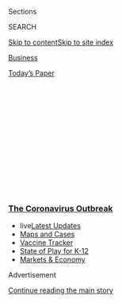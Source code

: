 <div id="app">

<div>

<div>

<div>

<div class="NYTAppHideMasthead css-1q2w90k e1suatyy0">

<div class="section css-ui9rw0 e1suatyy2">

<div class="css-eph4ug er09x8g0">

<div class="css-6n7j50">

</div>

<span class="css-1dv1kvn">Sections</span>

<div class="css-10488qs">

<span class="css-1dv1kvn">SEARCH</span>

</div>

[Skip to content](#site-content)[Skip to site
index](#site-index)

</div>

<div id="masthead-section-label" class="css-1wr3we4 eaxe0e00">

[Business](https://www.nytimes3xbfgragh.onion/section/business)

</div>

<div class="css-10698na e1huz5gh0">

</div>

</div>

<div id="masthead-bar-one" class="section hasLinks css-15hmgas e1csuq9d3">

<div class="css-uqyvli e1csuq9d0">

</div>

<div class="css-1uqjmks e1csuq9d1">

</div>

<div class="css-9e9ivx">

[](https://myaccount.nytimes3xbfgragh.onion/auth/login?response_type=cookie&client_id=vi)

</div>

<div class="css-1bvtpon e1csuq9d2">

[Today’s
Paper](https://www.nytimes3xbfgragh.onion/section/todayspaper)

</div>

</div>

</div>

</div>

<div data-aria-hidden="false">

<div id="site-content" data-role="main">

<div>

<div class="css-1aor85t" style="opacity:0.000000001;z-index:-1;visibility:hidden">

<div class="css-1hqnpie">

<div class="css-epjblv">

<span class="css-17xtcya">[Business](/section/business)</span><span class="css-x15j1o">|</span><span class="css-fwqvlz">Coronavirus
Layoff Surge Overwhelms Unemployment
Offices</span>

</div>

<div class="css-k008qs">

<div class="css-1iwv8en">

<span class="css-18z7m18"></span>

<div>

</div>

</div>

<span class="css-1n6z4y">https://nyti.ms/3dc5yCl</span>

<div class="css-1705lsu">

<div class="css-4xjgmj">

<div class="css-4skfbu" data-role="toolbar" data-aria-label="Social Media Share buttons, Save button, and Comments Panel with current comment count" data-testid="share-tools">

  - 
  - 
  - 
  - 
    
    <div class="css-6n7j50">
    
    </div>

  - 

</div>

</div>

</div>

</div>

</div>

</div>

<div class="css-13pd83m">

<div class="css-l9svim">

### [<span class="css-pa1jbp"><span class="css-1rxm0ex">The Coronavirus</span><span class="css-1rxm0ex"> Outbreak</span></span>](https://www.nytimes3xbfgragh.onion/news-event/coronavirus?name=styln-coronavirus-markets&region=TOP_BANNER&variant=undefined&block=storyline_menu_recirc&action=click&pgtype=Article&impression_id=13e0d1b0-e0fd-11ea-b538-db9167e603e2)

  - <span class="css-ousu42"><span class="css-12clwdu">live</span>[Latest
    Updates](https://www.nytimes3xbfgragh.onion/2020/08/17/world/coronavirus-covid.html?name=styln-coronavirus-markets&region=TOP_BANNER&variant=undefined&block=storyline_menu_recirc&action=click&pgtype=Article&impression_id=13e0d1b1-e0fd-11ea-b538-db9167e603e2)</span>
  - <span class="css-ousu42">[Maps and
    Cases](https://www.nytimes3xbfgragh.onion/interactive/2020/us/coronavirus-us-cases.html?name=styln-coronavirus-markets&region=TOP_BANNER&variant=undefined&block=storyline_menu_recirc&action=click&pgtype=Article&impression_id=13e0d1b2-e0fd-11ea-b538-db9167e603e2)</span>
  - <span class="css-ousu42">[Vaccine
    Tracker](https://www.nytimes3xbfgragh.onion/interactive/2020/science/coronavirus-vaccine-tracker.html?name=styln-coronavirus-markets&region=TOP_BANNER&variant=undefined&block=storyline_menu_recirc&action=click&pgtype=Article&impression_id=13e0d1b3-e0fd-11ea-b538-db9167e603e2)</span>
  - <span class="css-ousu42">[State of Play for
    K-12](https://www.nytimes3xbfgragh.onion/2020/08/17/us/k-12-schools-reopening.html?name=styln-coronavirus-markets&region=TOP_BANNER&variant=undefined&block=storyline_menu_recirc&action=click&pgtype=Article&impression_id=13e0d1b4-e0fd-11ea-b538-db9167e603e2)</span>
  - <span class="css-ousu42">[Markets &
    Economy](https://www.nytimes3xbfgragh.onion/live/2020/08/17/business/stock-market-today-coronavirus?name=styln-coronavirus-markets&region=TOP_BANNER&variant=undefined&block=storyline_menu_recirc&action=click&pgtype=Article&impression_id=13e0d1b5-e0fd-11ea-b538-db9167e603e2)</span>

</div>

</div>

<div id="top-wrapper" class="css-1sy8kpn">

<div id="top-slug" class="css-l9onyx">

Advertisement

</div>

[Continue reading the main
story](#after-top)

<div class="ad top-wrapper" style="text-align:center;height:100%;display:block;min-height:250px">

<div id="top" class="place-ad" data-position="top" data-size-key="top">

</div>

</div>

<div id="after-top">

</div>

</div>

<div>

<div id="sponsor-wrapper" class="css-1hyfx7x">

<div id="sponsor-slug" class="css-19vbshk">

Supported by

</div>

[Continue reading the main
story](#after-sponsor)

<div id="sponsor" class="ad sponsor-wrapper" style="text-align:center;height:100%;display:block">

</div>

<div id="after-sponsor">

</div>

</div>

<div class="css-186x18t">

</div>

<div class="css-1vkm6nb ehdk2mb0">

# Coronavirus Layoff Surge Overwhelms Unemployment Offices

</div>

States are trying to beef up skeleton crews to handle a flood of jobless
claims while expanding workers’ access to benefits.

<div class="css-79elbk" data-testid="photoviewer-wrapper">

<div class="css-z3e15g" data-testid="photoviewer-wrapper-hidden">

</div>

<div class="css-1a48zt4 ehw59r15" data-testid="photoviewer-children">

![<span class="css-16f3y1r e13ogyst0" data-aria-hidden="true">People
waited for help with jobless benefits in Las Vegas on
Tuesday.</span><span class="css-cnj6d5 e1z0qqy90" itemprop="copyrightHolder"><span class="css-1ly73wi e1tej78p0">Credit...</span><span><span>John
Locher/Associated
Press</span></span></span>](https://static01.graylady3jvrrxbe.onion/images/2020/03/19/business/19virus-joblesscrush3/merlin_170648199_77cdc0b1-c443-4f70-8bda-310620e2e480-articleLarge.jpg?quality=75&auto=webp&disable=upscale)

</div>

</div>

<div class="css-18e8msd">

<div class="css-pdw9fk epjyd6m0">

<div class="css-1txwxcy ey68jwv0" data-aria-hidden="true">

[![Tiffany
Hsu](https://static01.graylady3jvrrxbe.onion/images/2018/12/06/multimedia/author-tiffany-hsu/author-tiffany-hsu-thumbLarge.png
"Tiffany Hsu")](https://www.nytimes3xbfgragh.onion/by/tiffany-hsu)[![Tara
Siegel
Bernard](https://static01.graylady3jvrrxbe.onion/images/2019/01/18/multimedia/author-tara-siegel-bernard/author-tara-siegel-bernard-thumbLarge.png
"Tara Siegel Bernard")](https://www.nytimes3xbfgragh.onion/by/tara-siegel-bernard)

</div>

<div class="css-1baulvz">

By [<span class="css-1baulvz" itemprop="name">Tiffany
Hsu</span>](https://www.nytimes3xbfgragh.onion/by/tiffany-hsu) and
[<span class="css-1baulvz last-byline" itemprop="name">Tara Siegel
Bernard</span>](https://www.nytimes3xbfgragh.onion/by/tara-siegel-bernard)

</div>

</div>

  - 
    
    <div class="css-ld3wwf e16638kd2">
    
    Published March 19, 2020Updated April 3,
    2020
    
    </div>

  - 
    
    <div class="css-4xjgmj">
    
    <div class="css-pvvomx" data-role="toolbar" data-aria-label="Social Media Share buttons, Save button, and Comments Panel with current comment count" data-testid="share-tools">
    
      - 
      - 
      - 
      - 
        
        <div class="css-6n7j50">
        
        </div>
    
      - 
    
    </div>
    
    </div>

</div>

</div>

<div class="section meteredContent css-1r7ky0e" name="articleBody" itemprop="articleBody">

<div class="css-1fanzo5 StoryBodyCompanionColumn">

<div class="css-53u6y8">

The best place to get a job right now might be [the unemployment
office](https://www.nytimes3xbfgragh.onion/interactive/2020/03/19/upshot/coronavirus-jobless-claims-states.html).

In Washington State, where the
[coronavirus](https://www.nytimes3xbfgragh.onion/2020/04/03/upshot/coronavirus-jobless-rate-great-depression.html)
outbreak found its first foothold in the United States, officials are
trying to fill multiple positions processing jobless claims.

</div>

</div>

<div>

</div>

<div class="css-1fanzo5 StoryBodyCompanionColumn">

<div class="css-53u6y8">

“Due to the temporary closure of some businesses here in Washington
State we are anticipating the need for additional staffing,” according
to [the job
posting](https://www.linkedin.com/jobs/view/1784435892/?eBP=NotAvailableFromVoyagerAPI&refId=5127803b-7fa9-4b25-b20c-df682ddc6057&trk=d_flagship3_search_srp_jobs),
which promises interviews next week.

</div>

</div>

<div class="css-1fanzo5 StoryBodyCompanionColumn">

<div class="css-53u6y8">

It’s only the start of what will be a hiring boom by these government
offices, which have been running on skeleton crews after years of
historically low
[unemployment](https://www.nytimes3xbfgragh.onion/2020/04/03/upshot/coronavirus-jobless-rate-great-depression.html).
[Illinois](https://www.linkedin.com/jobs/view/1781957964/?eBP=NotAvailableFromVoyagerAPI&refId=a42318c2-4f6f-4ec4-9d40-6d8e7c734cb3&trk=d_flagship3_search_srp_jobs),
[Louisiana](https://www.linkedin.com/jobs/view/1781925553/?eBP=NotAvailableFromVoyagerAPI&refId=f4bff901-d957-4d06-b4e1-ffeb31a8d5fd&trk=d_flagship3_search_srp_jobs),
[Massachusetts](https://www.linkedin.com/jobs/view/1786824548/?eBP=NotAvailableFromVoyagerAPI&refId=a42318c2-4f6f-4ec4-9d40-6d8e7c734cb3&trk=d_flagship3_search_srp_jobs)
and
[Nebraska](https://www.linkedin.com/jobs/view/1780250882/?eBP=NotAvailableFromVoyagerAPI&refId=eb500c71-3647-4c52-a69a-4f6c5a6bcde1&trk=d_flagship3_search_srp_jobs)
have also posted openings. Texas said it was trying to add people, too.

</div>

</div>

![<span class="css-16f3y1r e13ogyst0">Officials have urged people to
stay at home to counter the coronavirus outbreak. This is how cities
across the country look as the streets empty
out.</span><span class="css-cch8ym"><span class="css-1dv1kvn">Credit</span><span class="css-cnj6d5 e1z0qqy90" itemprop="copyrightHolder"><span class="css-1ly73wi e1tej78p0">Credit...</span><span>Carlo
Allegri/Reuters</span></span></span>](https://static01.graylady3jvrrxbe.onion/images/2020/03/21/autossell/HEALTH-CORONAVIRUS_USA/HEALTH-CORONAVIRUS_USA-videoSixteenByNine3000.jpg)

<div class="css-1fanzo5 StoryBodyCompanionColumn">

<div class="css-53u6y8">

With the coronavirus pandemic triggering layoffs in industries from
restaurants to retail — the Department of Labor said on Thursday that
[claims for jobless benefits surged 33
percent](https://www.dol.gov/sites/dolgov/files/OPA/newsreleases/ui-claims/20200480.pdf)
last week — states are about to be inundated. And their unemployment
offices, long hindered by lumbering technology and bare-bones staffing,
are already groaning under the weight.

From [New
Jersey](https://twitter.com/faregametravel/status/1239968403537809411)
to [Texas](http://texas) to [Oregon](http://oregon), the newly jobless
have tried to file claims, only to run into glitchy websites and clogged
phone
lines.

<div id="NYT_MAIN_CONTENT_1_REGION" class="css-9tf9ac">

<div>

<div id="styln-covid-updates-markets" class="section interactive-content interactive-size-medium css-1ftcdic">

<div class="css-17ih8de interactive-body">

<div id="styln-briefing-block">

<div class="briefing-block-header-section">

# [Latest Updates: The Coronavirus Outbreak and the Economy](https://www.nytimes3xbfgragh.onion/live/2020/08/17/business/stock-market-today-coronavirus?action=click&pgtype=Article&state=default&region=MAIN_CONTENT_1&context=storylines_live_updates)

</div>

<div class="briefing-block-lb-items">

<div class="briefing-block-update-time">

[7h
ago](https://www.nytimes3xbfgragh.onion/live/2020/08/17/business/stock-market-today-coronavirus?action=click&pgtype=Article&state=default&region=MAIN_CONTENT_1&context=storylines_live_updates#robinhood-a-stock-trading-app-is-valued-at-11-2-billion-in-its-latest-funding-round)

</div>

<div>

[Robinhood, a stock trading app, is valued at $11.2 billion in its
latest funding
round.](https://www.nytimes3xbfgragh.onion/live/2020/08/17/business/stock-market-today-coronavirus?action=click&pgtype=Article&state=default&region=MAIN_CONTENT_1&context=storylines_live_updates#robinhood-a-stock-trading-app-is-valued-at-11-2-billion-in-its-latest-funding-round)

</div>

<div class="briefing-block-update-time">

[10h
ago](https://www.nytimes3xbfgragh.onion/live/2020/08/17/business/stock-market-today-coronavirus?action=click&pgtype=Article&state=default&region=MAIN_CONTENT_1&context=storylines_live_updates#new-unemployment-benefits-authorized-by-president-trump-wont-come-until-late-august)

</div>

<div>

[New unemployment benefits authorized by President Trump won’t come
until late
August.](https://www.nytimes3xbfgragh.onion/live/2020/08/17/business/stock-market-today-coronavirus?action=click&pgtype=Article&state=default&region=MAIN_CONTENT_1&context=storylines_live_updates#new-unemployment-benefits-authorized-by-president-trump-wont-come-until-late-august)

</div>

<div class="briefing-block-update-time">

[15h
ago](https://www.nytimes3xbfgragh.onion/live/2020/08/17/business/stock-market-today-coronavirus?action=click&pgtype=Article&state=default&region=MAIN_CONTENT_1&context=storylines_live_updates#heres-what-you-need-to-know-for-the-week-ahead)

</div>

<div>

[Here’s what you need to know for the week
ahead.](https://www.nytimes3xbfgragh.onion/live/2020/08/17/business/stock-market-today-coronavirus?action=click&pgtype=Article&state=default&region=MAIN_CONTENT_1&context=storylines_live_updates#heres-what-you-need-to-know-for-the-week-ahead)

</div>

</div>

<div class="briefing-block-footer">

<div class="briefing-block-footer-meta">

[See more
updates](https://www.nytimes3xbfgragh.onion/live/2020/08/17/business/stock-market-today-coronavirus?action=click&pgtype=Article&state=default&region=MAIN_CONTENT_1&context=storylines_live_updates)

</div>

<div class="briefing-block-briefinglinks">

<span>More live coverage:</span>
[Global](https://www.nytimes3xbfgragh.onion/2020/08/17/world/coronavirus-covid.html?action=click&pgtype=Article&state=default&region=MAIN_CONTENT_1&context=storylines_live_updates)

</div>

</div>

</div>

</div>

</div>

</div>

</div>

Ryan Connolly was laid off by video chat on Tuesday from his job on a
software development project for [RDK Truck Sales &
Service](https://www.rdk.com/) in Tampa, Fla. Within a few hours, he was
on the county website trying to figure out unemployment benefits but
couldn’t get past the first link. Every time he clicked, the loading
wheel would circle interminably.

“My heart just dropped, and I realized that I’m definitely not the only
one scrambling here,” he said.

</div>

</div>

<div class="css-1fanzo5 StoryBodyCompanionColumn">

<div class="css-53u6y8">

It was obvious the site was overwhelmed by the volume, said Mr.
Connolly, who is worried about his wife and two young daughters. They
were on his health insurance.

“As soon as I saw that, I realized that it was just going to be a
nightmare,” he said.

He kept trying on Tuesday. It didn’t get better. “I’ve given up,” he
said Wednesday.

Help is on the way. A stimulus bill that President Trump signed into law
on Wednesday provides $1 billion in emergency grants to states for
unemployment insurance, and fully half could be immediately used to
strengthen staffing, technology and other administrative costs.

The need is urgent. In Colorado, the number of unemployment benefit
claims went from 400 on March 9 to 3,900 on Monday and then 10,000 on
Wednesday. In Connecticut, there were 2,500 claims last week, but more
than 40,000 from Friday evening until Wednesday evening. The [number of
requests in
Ohio](https://twitter.com/GovMikeDeWine/status/1240352256152809473?s=20)
jumped to 78,000 this week from 6,500 two weeks ago.

Maryland said that its website and call centers were experiencing “an
unprecedented volume” of requests. The state’s division of unemployment
insurance said it was extending its call center hours, working to
increase its network’s bandwidth and asking claimants and employers to
email.

New York’s [online application
system](https://www.nytimes3xbfgragh.onion/2020/03/16/nyregion/coronavirus-new-york-update.html#link-1c0b3898)
crashed as it tried to accommodate a spike in volume that resembled the
surge after the 9/11 terrorist attacks. By noon on Tuesday, the state
labor department had received more than 21,000 calls, compared with
2,000 a week earlier. Visits to its website more than doubled. The
department is now extending its hours and staggering filing times
alphabetically by last name.

Delta Vasquez, 22, spent several hours trying to slog through Oregon’s
unemployment claims portal on Monday night after she was laid off from
her hosting position at Bamboo Sushi in Portland. She and her co-workers
got the news by email after the state moved to restrict bars and
restaurants to takeout and delivery.

</div>

</div>

<div class="css-1fanzo5 StoryBodyCompanionColumn">

<div class="css-53u6y8">

Ms. Vasquez tried calling the unemployment office instead, but the line
rang and eventually disconnected without sending her to voice mail. She
tried online again, but the site was confusing — it has operating hours,
and stops accepting new claims at 10 p.m. on weekdays.

Ms. Vasquez restarted the online claims process twice before managing to
fill out the necessary forms. “If you’re not working, you can’t save
money,” she said. “The only resource is unemployment insurance.”

Even when unemployment was stable and low, state employment offices were
“threadbare,” said Andrew Stettner, a senior fellow with the Century
Foundation, a public policy research group.

State unemployment insurance programs rely on federal grants to pay for
the administration of benefits, but those costs have been cut by 30
percent over the past two decades, he said.

Part of the reason for low staffing: Unemployment office head counts are
pegged to the unemployment rate, which had reached historic lows before
the pandemic hit.

Even in normal times, unemployment offices struggled with busy signals
and website problems, said Julia Simon-Mishel, a supervising attorney in
the unemployment compensation unit at Philadelphia Legal Assistance. “So
we expect there to be issues with the website and phone lines across the
country now.”

Further complicating matters are the outdated systems most offices use.
Pennsylvania is partway through a technology overhaul, but “a lot of
states are still operating on their old mainframe computer systems that
are most likely not set up for remote access,” Ms. Simon-Mishel said.

</div>

</div>

<div class="css-1fanzo5 StoryBodyCompanionColumn">

<div class="css-53u6y8">

At the same time, some states are undertaking emergency measures to
expand and speed up workers’ access to benefits. [Montana officials
said](http://governor.mt.gov/pressroom/governor-bullock-announces-emergency-rules-to-streamline-unemployment-benefits-for-workers-impacted-by-covid-19)
that people forced by employers to stay home, or who are quarantined or
caring for a family member with coronavirus, can qualify for benefits.
Wisconsin, where [nearly
half](https://dwd.wisconsin.gov/covid19/public/det.htm) of job center
locations are closed because of the outbreak, [loosened
rules](https://dwd.wisconsin.gov/news/2020/200317-emergency-order.htmhttps://content.govdelivery.com/accounts/WIGOV/bulletins/281f868)
that require claimants to actively search for work. Arkansas,
California, Virginia and other states have waived the waiting period
before workers can receive aid.

But that still requires applicants to get through the front door.

Desperate, many laid-off employees began requesting donations
and[posting
links](https://twitter.com/Whatapityonyou/status/1239639173843136512?s=20)
to their GoFundMe, Venmo and Cash accounts. The website for one charity
group was overrun with people hoping to apply for its[bartender
emergency assistance program](https://www.usbgfoundation.org/beap).

Eilís Godfrey, 27, learned on Sunday night that the restaurant where she
worked as a server in Los Angeles was closing its doors. She and her
colleagues gathered in a back room, usually reserved for private
parties, to watch the city’s mayor, Eric Garcetti, who ordered the
[closing of many
businesses](https://twitter.com/MayorOfLA/status/1239387832554106881?ref_src=twsrc%5Etfw%7Ctwcamp%5Etweetembed%7Ctwterm%5E1239387832554106881&ref_url=https%3A%2F%2Fla.eater.com%2F2020%2F3%2F15%2F21180760%2Flos-angeles-bar-restaurant-shutdown-order)
and said dine-in service at restaurants must stop. The spin studio where
she worked the front desk also closed that night.

On Monday, Ms. Godfrey tried to apply for unemployment benefits, but
realized that she needed to gather her pay stubs, tax return and other
information. On Tuesday, she could no longer get access to California’s
unemployment benefits site, and couldn’t get through on the phone,
either.

So she went back to her computer, where, she said, she spent hours “just
refreshing the page.”

Patricia Cohen contributed reporting.

</div>

</div>

</div>

<div>

</div>

<div>

</div>

<div>

</div>

<div>

<div id="bottom-wrapper" class="css-1ede5it">

<div id="bottom-slug" class="css-l9onyx">

Advertisement

</div>

[Continue reading the main
story](#after-bottom)

<div id="bottom" class="ad bottom-wrapper" style="text-align:center;height:100%;display:block;min-height:90px">

</div>

<div id="after-bottom">

</div>

</div>

</div>

</div>

</div>

## Site Index

<div>

</div>

## Site Information Navigation

  - [© <span>2020</span> <span>The New York Times
    Company</span>](https://help.nytimes3xbfgragh.onion/hc/en-us/articles/115014792127-Copyright-notice)

<!-- end list -->

  - [NYTCo](https://www.nytco.com/)
  - [Contact
    Us](https://help.nytimes3xbfgragh.onion/hc/en-us/articles/115015385887-Contact-Us)
  - [Work with us](https://www.nytco.com/careers/)
  - [Advertise](https://nytmediakit.com/)
  - [T Brand Studio](http://www.tbrandstudio.com/)
  - [Your Ad
    Choices](https://www.nytimes3xbfgragh.onion/privacy/cookie-policy#how-do-i-manage-trackers)
  - [Privacy](https://www.nytimes3xbfgragh.onion/privacy)
  - [Terms of
    Service](https://help.nytimes3xbfgragh.onion/hc/en-us/articles/115014893428-Terms-of-service)
  - [Terms of
    Sale](https://help.nytimes3xbfgragh.onion/hc/en-us/articles/115014893968-Terms-of-sale)
  - [Site
    Map](https://spiderbites.nytimes3xbfgragh.onion)
  - [Help](https://help.nytimes3xbfgragh.onion/hc/en-us)
  - [Subscriptions](https://www.nytimes3xbfgragh.onion/subscription?campaignId=37WXW)

</div>

</div>

</div>

</div>
